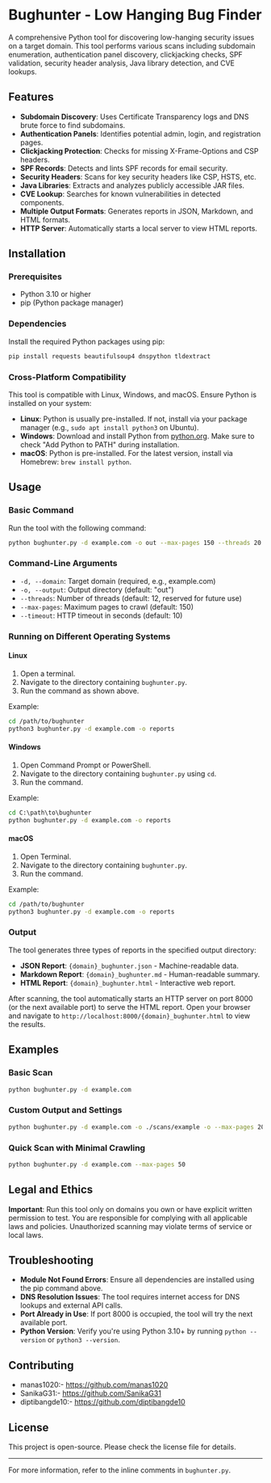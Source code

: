 # Bughunter - Low Hanging Bug Finder

A comprehensive Python tool for discovering low-hanging security issues on a target domain. This tool performs various scans including subdomain enumeration, authentication panel discovery, clickjacking checks, SPF validation, security header analysis, Java library detection, and CVE lookups.

## Features

- **Subdomain Discovery**: Uses Certificate Transparency logs and DNS brute force to find subdomains.
- **Authentication Panels**: Identifies potential admin, login, and registration pages.
- **Clickjacking Protection**: Checks for missing X-Frame-Options and CSP headers.
- **SPF Records**: Detects and lints SPF records for email security.
- **Security Headers**: Scans for key security headers like CSP, HSTS, etc.
- **Java Libraries**: Extracts and analyzes publicly accessible JAR files.
- **CVE Lookup**: Searches for known vulnerabilities in detected components.
- **Multiple Output Formats**: Generates reports in JSON, Markdown, and HTML formats.
- **HTTP Server**: Automatically starts a local server to view HTML reports.

## Installation

### Prerequisites

- Python 3.10 or higher
- pip (Python package manager)

### Dependencies

Install the required Python packages using pip:

```bash
pip install requests beautifulsoup4 dnspython tldextract
```

### Cross-Platform Compatibility

This tool is compatible with Linux, Windows, and macOS. Ensure Python is installed on your system:

- **Linux**: Python is usually pre-installed. If not, install via your package manager (e.g., `sudo apt install python3` on Ubuntu).
- **Windows**: Download and install Python from [python.org](https://www.python.org/downloads/). Make sure to check "Add Python to PATH" during installation.
- **macOS**: Python is pre-installed. For the latest version, install via Homebrew: `brew install python`.

## Usage

### Basic Command

Run the tool with the following command:

```bash
python bughunter.py -d example.com -o out --max-pages 150 --threads 20
```

### Command-Line Arguments

- `-d, --domain`: Target domain (required, e.g., example.com)
- `-o, --output`: Output directory (default: "out")
- `--threads`: Number of threads (default: 12, reserved for future use)
- `--max-pages`: Maximum pages to crawl (default: 150)
- `--timeout`: HTTP timeout in seconds (default: 10)

### Running on Different Operating Systems

#### Linux

1. Open a terminal.
2. Navigate to the directory containing `bughunter.py`.
3. Run the command as shown above.

Example:
```bash
cd /path/to/bughunter
python3 bughunter.py -d example.com -o reports
```

#### Windows

1. Open Command Prompt or PowerShell.
2. Navigate to the directory containing `bughunter.py` using `cd`.
3. Run the command.

Example:
```cmd
cd C:\path\to\bughunter
python bughunter.py -d example.com -o reports
```

#### macOS

1. Open Terminal.
2. Navigate to the directory containing `bughunter.py`.
3. Run the command.

Example:
```bash
cd /path/to/bughunter
python3 bughunter.py -d example.com -o reports
```

### Output

The tool generates three types of reports in the specified output directory:

- **JSON Report**: `{domain}_bughunter.json` - Machine-readable data.
- **Markdown Report**: `{domain}_bughunter.md` - Human-readable summary.
- **HTML Report**: `{domain}_bughunter.html` - Interactive web report.

After scanning, the tool automatically starts an HTTP server on port 8000 (or the next available port) to serve the HTML report. Open your browser and navigate to `http://localhost:8000/{domain}_bughunter.html` to view the results.

## Examples

### Basic Scan
```bash
python bughunter.py -d example.com
```

### Custom Output and Settings
```bash
python bughunter.py -d example.com -o ./scans/example -o --max-pages 200 --threads 15 --timeout 15
```

### Quick Scan with Minimal Crawling
```bash
python bughunter.py -d example.com --max-pages 50
```

## Legal and Ethics

**Important**: Run this tool only on domains you own or have explicit written permission to test. You are responsible for complying with all applicable laws and policies. Unauthorized scanning may violate terms of service or local laws.

## Troubleshooting

- **Module Not Found Errors**: Ensure all dependencies are installed using the pip command above.
- **DNS Resolution Issues**: The tool requires internet access for DNS lookups and external API calls.
- **Port Already in Use**: If port 8000 is occupied, the tool will try the next available port.
- **Python Version**: Verify you're using Python 3.10+ by running `python --version` or `python3 --version`.

## Contributing
- manas1020:- https://github.com/manas1020
- SanikaG31:-  https://github.com/SanikaG31
- diptibangde10:- https://github.com/diptibangde10

## License

This project is open-source. Please check the license file for details.

---

For more information, refer to the inline comments in `bughunter.py`.
